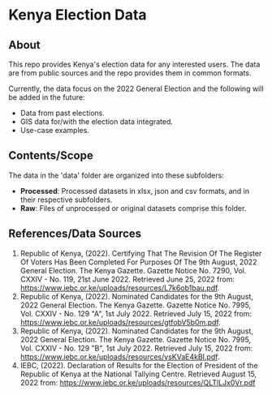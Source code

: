 # Kenya Election Data
## About
This repo provides Kenya's election data for any interested users. The data are from public sources and the repo provides them in common formats. 

Currently, the data focus on the 2022 General Election and the following will be added in the future:

- Data from past elections.
- GIS data for/with the election data integrated.
- Use-case examples.

## Contents/Scope
The data in the 'data' folder are organized into these subfolders:

- **Processed**: Processed datasets in xlsx, json and csv formats, and in their respective subfolders. 
- **Raw**: Files of unprocessed or original datasets comprise this folder. 

## References/Data Sources
1. Republic of Kenya, (2022). Certifying That The Revision Of The Register Of Voters Has Been Completed For Purposes Of The 9th August, 2022 General Election. The Kenya Gazette. Gazette Notice No. 7290, Vol. CXXIV - No. 119, 21st June 2022. Retrieved June 25, 2022 from: https://www.iebc.or.ke/uploads/resources/L7k6ob1bau.pdf.
2. Republic of Kenya, (2022). Nominated Candidates for the 9th August, 2022 General Election. The Kenya Gazette. Gazette Notice No. 7995, Vol. CXXIV - No. 129 "A", 1st July 2022. Retrieved July 15, 2022 from: https://www.iebc.or.ke/uploads/resources/gtfobV5b0m.pdf.
3. Republic of Kenya, (2022). Nominated Candidates for the 9th August, 2022 General Election. The Kenya Gazette. Gazette Notice No. 7995, Vol. CXXIV - No. 129 "B", 1st July 2022. Retrieved July 15, 2022 from: https://www.iebc.or.ke/uploads/resources/ysKVaE4kBI.pdf.
4. IEBC, (2022). Declaration of Results for the Election of President of the Republic of Kenya at the National Tallying Centre. Retrieved August 15, 2022 from: https://www.iebc.or.ke/uploads/resources/QLTlLJx0Vr.pdf
